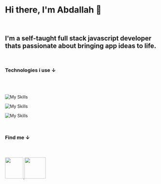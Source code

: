 # Hi there, I'm Abdallah 👋

<br/>

## I'm a self-taught full stack javascript developer thats passionate about bringing app ideas to life.

<br/>

### Technologies i use ↓

#

<br/>

![My Skills](https://skillicons.dev/icons?i=js,ts,react,nextjs,nodejs,express,astro,vite)

![My Skills](https://skillicons.dev/icons?i=sass,tailwind,bootstrap,materialui)

![My Skills](https://skillicons.dev/icons?i=mongodb,mysql,nginx,docker,linux,git)

<br/>

### Find me ↓

#

<br/>

<a href="https://www.linkedin.com/in/abdallahkaram/">
    <img src="https://skillicons.dev/icons?i=linkedin" width="60" height="70" />
  </a> <a href="https://abdallahkaram.com">
    <img src="https://img.icons8.com/avantgarde/512/internet.png" width="70" height="70" />
  </a>
